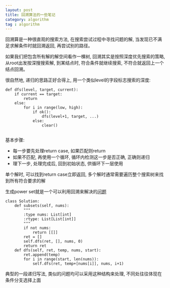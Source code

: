 ```yaml
---
layout: post
title: 回溯算法的一些笔记 
category: algorithm
tag : algorithm
---
```


回溯算是一种很直观的搜索方法, 在搜索尝试过程中寻找问题的解, 当发现已不满足求解条件时就回溯返回, 再尝试别的路径。 

如果我们把包含所有解的解空间看作一棵树, 回溯其实是按照深度优先搜索的策略, 从root出发按深搜搜索解, 到某结点时, 符合条件就继续搜索, 不符合就返回上一个结点回溯。 

很自然地, 递归的思路正好合得上, 用一个类似level的字段标志搜索的深度:

```
def dfs(level, target, current):
	if current == target:
		return
	else:
		for i in range(low, high):
			if ok():
				dfs(level+1, target, ...)
			else:
				clear()
				
```

基本步骤:  
* 每一步要先处理return case, 如果匹配则return  
* 如果不匹配, 再使用一个循环, 循环内检测这一步是否正确, 正确则递归  
* 理下一步, 处理完成后, 回到初始状态, 供循环下一层使用  

单个解时, 可以找到return case立即返回, 多个解时通常需要遍历整个搜索树来找到所有符合要求的解

生成power set就是一个可以利用回溯来解决的[问题](https://leetcode.com/problems/subsets/)

```
class Solution:
    def subsets(self, nums):
        """
        :type nums: List[int]
        :rtype: List[List[int]]
        """
        if not nums:
            return [[]]
        ret = []
        self.dfs(ret, [], nums, 0)
        return ret
    def dfs(self, ret, temp, nums, start):
        ret.append(temp)
        for i in range(start, len(nums)):
            self.dfs(ret, temp+[nums[i]], nums, i+1)
```

典型的一段递归写法, 类似的问题均可以采用这种结构来处理, 不同处往往体现在条件分支选择上面  

